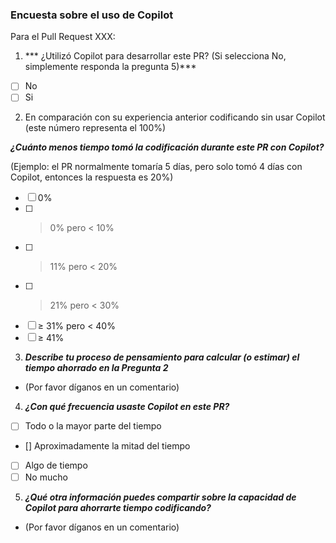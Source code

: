 ### Encuesta sobre el uso de Copilot

Para el Pull Request XXX:

1. *** ¿Utilizó Copilot para desarrollar este PR? (Si selecciona No, simplemente responda la pregunta 5)***
- [ ] No
- [ ] Si

2. En comparación con su experiencia anterior codificando sin usar Copilot (este número representa el 100%)

***¿Cuánto menos tiempo tomó la codificación durante este PR con Copilot?***

(Ejemplo: el PR normalmente tomaría 5 días, pero solo tomó 4 días con Copilot, entonces la respuesta es 20%)
- [ ] 0%
- [ ] > 0% pero < 10%
- [ ] > 11% pero < 20%
- [ ] > 21% pero < 30%
- [ ] ≥ 31% pero < 40%
- [ ] ≥ 41%

3. ***Describe tu proceso de pensamiento para calcular (o estimar) el tiempo ahorrado en la Pregunta 2***

- (Por favor díganos en un comentario)

4. ***¿Con qué frecuencia usaste Copilot en este PR?***
- [ ] Todo o la mayor parte del tiempo
- [] Aproximadamente la mitad del tiempo
- [ ] Algo de tiempo
- [ ] No mucho

5. ***¿Qué otra información puedes compartir sobre la capacidad de Copilot para ahorrarte tiempo codificando?***

- (Por favor díganos en un comentario)